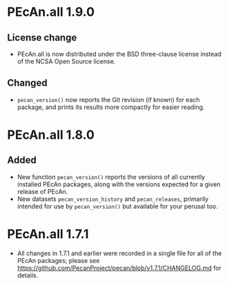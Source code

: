 # PEcAn.all 1.9.0

## License change
* PEcAn.all is now distributed under the BSD three-clause license instead of the NCSA Open Source license.

## Changed
* `pecan_version()` now reports the Git revision (if known) for each package,
  and prints its results more compactly for easier reading.

# PEcAn.all 1.8.0

## Added

* New function `pecan_version()` reports the versions of all currently
  installed PEcAn packages, along with the versions expected for a given
  release of PEcAn.
* New datasets `pecan_version_history` and `pecan_releases`, primarily intended
  for use by `pecan_version()` but available for your perusal too.


# PEcAn.all 1.7.1

* All changes in 1.7.1 and earlier were recorded in a single file for all of the PEcAn packages; please see 
https://github.com/PecanProject/pecan/blob/v1.7.1/CHANGELOG.md for details.
